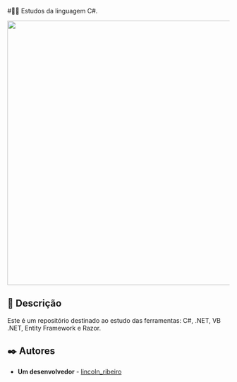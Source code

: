 #🧑‍💻 Estudos da linguagem C#.

<p align="center">
<img src="https://user-images.githubusercontent.com/93271677/206547033-2746d126-b480-4718-b370-f1f2f5293c80.png" width="600px"></img>
</p>

## 🚀 Descrição

Este é um repositório destinado ao estudo das ferramentas: C#, .NET, VB .NET, Entity Framework e Razor.

## ✒️ Autores

* **Um desenvolvedor** - [lincoln_ribeiro](https://github.com/LincolnRp)


